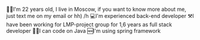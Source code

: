 🤷‍♂️I'm 22 years old, I live in Moscow, if you want to know more about me, just text me on my email or hh) /h
💻I'm experienced back-end developer
⚒️I have been working for LMP-project group for 1,6 years as full stack developer
🧑‍💻I can code on Java
🆕I'm using spring framework


<!---
NvedN/NvedN is a ✨ special ✨ repository because its `README.md` (this file) appears on your GitHub profile.
You can click the Preview link to take a look at your changes.
--->

